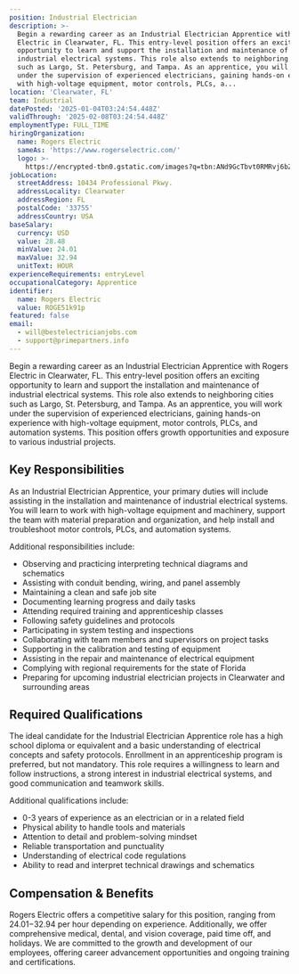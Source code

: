 ```yaml
---
position: Industrial Electrician
description: >-
  Begin a rewarding career as an Industrial Electrician Apprentice with Rogers
  Electric in Clearwater, FL. This entry-level position offers an exciting
  opportunity to learn and support the installation and maintenance of
  industrial electrical systems. This role also extends to neighboring cities
  such as Largo, St. Petersburg, and Tampa. As an apprentice, you will work
  under the supervision of experienced electricians, gaining hands-on experience
  with high-voltage equipment, motor controls, PLCs, a...
location: 'Clearwater, FL'
team: Industrial
datePosted: '2025-01-04T03:24:54.448Z'
validThrough: '2025-02-08T03:24:54.448Z'
employmentType: FULL_TIME
hiringOrganization:
  name: Rogers Electric
  sameAs: 'https://www.rogerselectric.com/'
  logo: >-
    https://encrypted-tbn0.gstatic.com/images?q=tbn:ANd9GcTbvt0RMRvj6bZdL81Q6HJeRVl_qflQIGgp9w&s
jobLocation:
  streetAddress: 10434 Professional Pkwy.
  addressLocality: Clearwater
  addressRegion: FL
  postalCode: '33755'
  addressCountry: USA
baseSalary:
  currency: USD
  value: 28.48
  minValue: 24.01
  maxValue: 32.94
  unitText: HOUR
experienceRequirements: entryLevel
occupationalCategory: Apprentice
identifier:
  name: Rogers Electric
  value: ROGE51k91p
featured: false
email:
  - will@bestelectricianjobs.com
  - support@primepartners.info
---
```




Begin a rewarding career as an Industrial Electrician Apprentice with Rogers Electric in Clearwater, FL. This entry-level position offers an exciting opportunity to learn and support the installation and maintenance of industrial electrical systems. This role also extends to neighboring cities such as Largo, St. Petersburg, and Tampa. As an apprentice, you will work under the supervision of experienced electricians, gaining hands-on experience with high-voltage equipment, motor controls, PLCs, and automation systems. This position offers growth opportunities and exposure to various industrial projects. 

## Key Responsibilities
As an Industrial Electrician Apprentice, your primary duties will include assisting in the installation and maintenance of industrial electrical systems. You will learn to work with high-voltage equipment and machinery, support the team with material preparation and organization, and help install and troubleshoot motor controls, PLCs, and automation systems. 

Additional responsibilities include:
- Observing and practicing interpreting technical diagrams and schematics
- Assisting with conduit bending, wiring, and panel assembly
- Maintaining a clean and safe job site
- Documenting learning progress and daily tasks
- Attending required training and apprenticeship classes
- Following safety guidelines and protocols
- Participating in system testing and inspections
- Collaborating with team members and supervisors on project tasks
- Supporting in the calibration and testing of equipment
- Assisting in the repair and maintenance of electrical equipment
- Complying with regional requirements for the state of Florida
- Preparing for upcoming industrial electrician projects in Clearwater and surrounding areas

## Required Qualifications
The ideal candidate for the Industrial Electrician Apprentice role has a high school diploma or equivalent and a basic understanding of electrical concepts and safety protocols. Enrollment in an apprenticeship program is preferred, but not mandatory. This role requires a willingness to learn and follow instructions, a strong interest in industrial electrical systems, and good communication and teamwork skills.

Additional qualifications include:
- 0-3 years of experience as an electrician or in a related field
- Physical ability to handle tools and materials
- Attention to detail and problem-solving mindset
- Reliable transportation and punctuality
- Understanding of electrical code regulations
- Ability to read and interpret technical drawings and schematics

## Compensation & Benefits
Rogers Electric offers a competitive salary for this position, ranging from $24.01-$32.94 per hour depending on experience. Additionally, we offer comprehensive medical, dental, and vision coverage, paid time off, and holidays. We are committed to the growth and development of our employees, offering career advancement opportunities and ongoing training and certifications.
